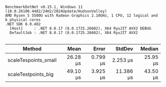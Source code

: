 ```

BenchmarkDotNet v0.15.1, Windows 11 (10.0.26100.4482/24H2/2024Update/HudsonValley)
AMD Ryzen 5 5500U with Radeon Graphics 2.10GHz, 1 CPU, 12 logical and 6 physical cores
.NET SDK 8.0.402
  [Host]     : .NET 8.0.17 (8.0.1725.26602), X64 RyuJIT AVX2 DEBUG
  DefaultJob : .NET 8.0.17 (8.0.1725.26602), X64 RyuJIT AVX2


```
| Method               | Mean     | Error    | StdDev    | Median   |
|--------------------- |---------:|---------:|----------:|---------:|
| scaleTespoints_small | 26.28 μs | 0.799 μs |  2.253 μs | 25.95 μs |
| scaleTestpoints_big  | 49.10 μs | 3.925 μs | 11.386 μs | 43.50 μs |
